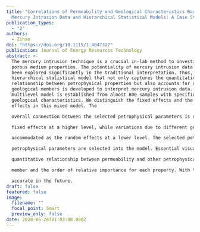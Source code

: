 ```yaml
---
title: "Correlations of Permeability and Geological Characteristics Based on
  Mercury Intrusion Data and Hierarchical Statistical Models: A Case Study"
publication_types:
  - "2"
authors:
  - Zihao
doi: "https://doi.org/10.1115/1.4047327"
publication: Journal of Energy Resources Technology
abstract: >-
  The mercury intrusion technique is a crucial in-lab method to investigate the
  porous medium properties. The potentiality of mercury intrusion data has not
  been explored significantly in the traditional interpretation. Thus, a
  hierarchical statistical model that not only captures the quantitative
  relationship between petrophysical properties but also accounts for different
  geological members is developed to interpret mercury intrusion data. This
  multilevel model is established from almost 800 samples with specific
  geological characteristics. We distinguish the fixed effects and the random
  effects in this mixed model. The

  overall connection between the selected petrophysical parameters is described by the

  fixed effects at a higher level, while variations due to different geological members are

  accommodated as the random effects at a lower level. The selected petrophysical parameters are observed through hypothesis testing and model selection. In this case study, five

  petrophysical parameters are selected into the model. Essential visualizations are also provided to assist the interpretations of the probabilistically model. The final model reveals the

  quantitative relationship between permeability and other petrophysical properties in each

  member and the order of relative importance for each property. With this studied relationship and advanced model, the geological reservoir simulation can be greatly detailed and

  accurate in the future. 
draft: false
featured: false
image:
  filename: ""
  focal_point: Smart
  preview_only: false
date: 2020-06-26T01:03:00.000Z
---
```

